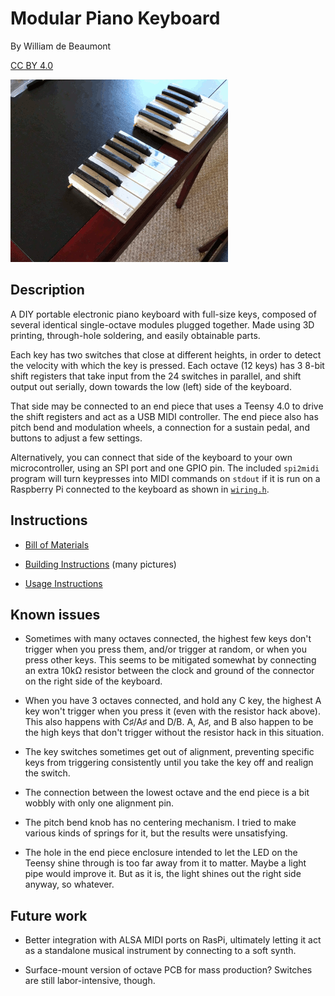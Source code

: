 # Modular Piano Keyboard

By William de Beaumont

[CC BY 4.0](https://creativecommons.org/licenses/by/4.0/)

![two octave modules being connected](images/two_octaves_connecting.gif)

## Description

A DIY portable electronic piano keyboard with full-size keys, composed of several identical single-octave modules plugged together. Made using 3D printing, through-hole soldering, and easily obtainable parts.

Each key has two switches that close at different heights, in order to detect the velocity with which the key is pressed. Each octave (12 keys) has 3 8-bit shift registers that take input from the 24 switches in parallel, and shift output out serially, down towards the low (left) side of the keyboard.

That side may be connected to an end piece that uses a Teensy 4.0 to drive the shift registers and act as a USB MIDI controller. The end piece also has pitch bend and modulation wheels, a connection for a sustain pedal, and buttons to adjust a few settings.

Alternatively, you can connect that side of the keyboard to your own microcontroller, using an SPI port and one GPIO pin. The included `spi2midi` program will turn keypresses into MIDI commands on `stdout` if it is run on a Raspberry Pi connected to the keyboard as shown in [`wiring.h`](wiring.h).

## Instructions

 - [Bill of Materials](BOM.md)

 - [Building Instructions](BUILD.md) (many pictures)

 - [Usage Instructions](USAGE.md)

## Known issues

 - Sometimes with many octaves connected, the highest few keys don't trigger when you press them, and/or trigger at random, or when you press other keys. This seems to be mitigated somewhat by connecting an extra 10kΩ resistor between the clock and ground of the connector on the right side of the keyboard.

 - When you have 3 octaves connected, and hold any C key, the highest A key won't trigger when you press it (even with the resistor hack above). This also happens with C♯/A♯ and D/B. A, A♯, and B also happen to be the high keys that don't trigger without the resistor hack in this situation.

 - The key switches sometimes get out of alignment, preventing specific keys from triggering consistently until you take the key off and realign the switch.

 - The connection between the lowest octave and the end piece is a bit wobbly with only one alignment pin.

 - The pitch bend knob has no centering mechanism. I tried to make various kinds of springs for it, but the results were unsatisfying.

 - The hole in the end piece enclosure intended to let the LED on the Teensy shine through is too far away from it to matter. Maybe a light pipe would improve it. But as it is, the light shines out the right side anyway, so whatever.

## Future work

 - Better integration with ALSA MIDI ports on RasPi, ultimately letting it act as a standalone musical instrument by connecting to a soft synth.

 - Surface-mount version of octave PCB for mass production? Switches are still labor-intensive, though.
